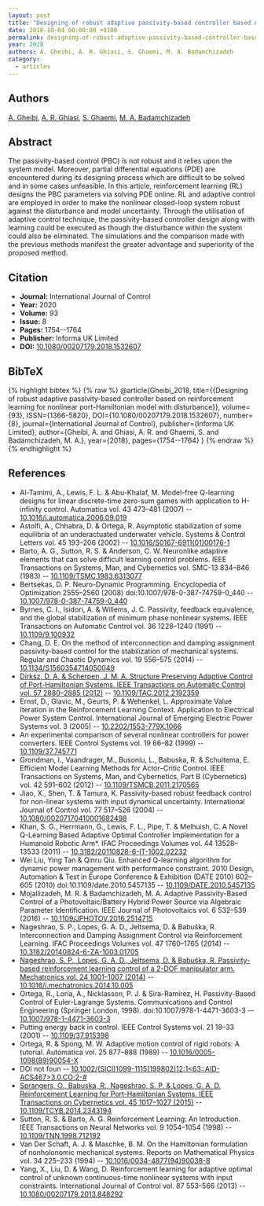 ```yaml
---
layout: post
title: "Designing of robust adaptive passivity-based controller based on reinforcement learning for nonlinear port-Hamiltonian model with disturbance"
date: 2018-10-04 00:00:00 +0100
permalink: designing-of-robust-adaptive-passivity-based-controller-based-on-reinforcement-learning-for-nonlinear-port-hamiltonian-model-with-disturbance
year: 2020
authors: A. Gheibi, A. R. Ghiasi, S. Ghaemi, M. A. Badamchizadeh
category:
  - articles
---
```

 
## Authors
[A. Gheibi](authors/a_gheibi), [A. R. Ghiasi](authors/a_r_ghiasi), [S. Ghaemi](authors/s_ghaemi), [M. A. Badamchizadeh](authors/m_a_badamchizadeh)
 
## Abstract
 The passivity-based control (PBC) is not robust and it relies upon the system model. Moreover, partial differential equations (PDE) are encountered during its designing process which are difficult to be solved and in some cases unfeasible. In this article, reinforcement learning (RL) designs the PBC parameters via solving PDE online. RL and adaptive control are employed in order to make the nonlinear closed-loop system robust against the disturbance and model uncertainty. Through the utilisation of adaptive control technique, the passivity-based controller design along with learning could be executed as though the disturbance within the system could also be eliminated. The simulations and the comparison made with the previous methods manifest the greater advantage and superiority of the proposed method.
 
## Citation
- **Journal:** International Journal of Control
- **Year:** 2020
- **Volume:** 93
- **Issue:** 8
- **Pages:** 1754--1764
- **Publisher:** Informa UK Limited
- **DOI:** [10.1080/00207179.2018.1532607](https://doi.org/10.1080/00207179.2018.1532607)
 
## BibTeX
{% highlight bibtex %}
{% raw %}
@article{Gheibi_2018,
  title={{Designing of robust adaptive passivity-based controller based on reinforcement learning for nonlinear port-Hamiltonian model with disturbance}},
  volume={93},
  ISSN={1366-5820},
  DOI={10.1080/00207179.2018.1532607},
  number={8},
  journal={International Journal of Control},
  publisher={Informa UK Limited},
  author={Gheibi, A. and Ghiasi, A. R. and Ghaemi, S. and Badamchizadeh, M. A.},
  year={2018},
  pages={1754--1764}
}
{% endraw %}
{% endhighlight %}
 
## References
- Al-Tamimi, A., Lewis, F. L. & Abu-Khalaf, M. Model-free Q-learning designs for linear discrete-time zero-sum games with application to H-infinity control. Automatica vol. 43 473–481 (2007) -- [10.1016/j.automatica.2006.09.019](https://doi.org/10.1016/j.automatica.2006.09.019)
- Astolfi, A., Chhabra, D. & Ortega, R. Asymptotic stabilization of some equilibria of an underactuated underwater vehicle. Systems &amp; Control Letters vol. 45 193–206 (2002) -- [10.1016/S0167-6911(01)00176-1](https://doi.org/10.1016/S0167-6911(01)00176-1)
- Barto, A. G., Sutton, R. S. & Anderson, C. W. Neuronlike adaptive elements that can solve difficult learning control problems. IEEE Transactions on Systems, Man, and Cybernetics vol. SMC-13 834–846 (1983) -- [10.1109/TSMC.1983.6313077](https://doi.org/10.1109/TSMC.1983.6313077)
- Bertsekas, D. P. Neuro-Dynamic Programming. Encyclopedia of Optimization 2555–2560 (2008) doi:10.1007/978-0-387-74759-0_440 -- [10.1007/978-0-387-74759-0_440](https://doi.org/10.1007/978-0-387-74759-0_440)
- Byrnes, C. I., Isidori, A. & Willems, J. C. Passivity, feedback equivalence, and the global stabilization of minimum phase nonlinear systems. IEEE Transactions on Automatic Control vol. 36 1228–1240 (1991) -- [10.1109/9.100932](https://doi.org/10.1109/9.100932)
- Chang, D. E. On the method of interconnection and damping assignment passivity-based control for the stabilization of mechanical systems. Regular and Chaotic Dynamics vol. 19 556–575 (2014) -- [10.1134/S1560354714050049](https://doi.org/10.1134/S1560354714050049)
- [Dirksz, D. A. & Scherpen, J. M. A. Structure Preserving Adaptive Control of Port-Hamiltonian Systems. IEEE Transactions on Automatic Control vol. 57 2880–2885 (2012)](structure-preserving-adaptive-control-of-port-hamiltonian-systems) -- [10.1109/TAC.2012.2192359](https://doi.org/10.1109/TAC.2012.2192359)
- Ernst, D., Glavic, M., Geurts, P. & Wehenkel, L. Approximate Value Iteration in the Reinforcement Learning Context. Application to Electrical Power System Control. International Journal of Emerging Electric Power Systems vol. 3 (2005) -- [10.2202/1553-779X.1066](https://doi.org/10.2202/1553-779X.1066)
- An experimental comparison of several nonlinear controllers for power converters. IEEE Control Systems vol. 19 66–82 (1999) -- [10.1109/37.745771](https://doi.org/10.1109/37.745771)
- Grondman, I., Vaandrager, M., Busoniu, L., Babuska, R. & Schuitema, E. Efficient Model Learning Methods for Actor–Critic Control. IEEE Transactions on Systems, Man, and Cybernetics, Part B (Cybernetics) vol. 42 591–602 (2012) -- [10.1109/TSMCB.2011.2170565](https://doi.org/10.1109/TSMCB.2011.2170565)
- Jiao, X., Shen, T. & Tamura, K. Passivity-based robust feedback control for non-linear systems with input dynamical uncertainty. International Journal of Control vol. 77 517–526 (2004) -- [10.1080/00207170410001682498](https://doi.org/10.1080/00207170410001682498)
- Khan, S. G., Herrmann, G., Lewis, F. L., Pipe, T. & Melhuish, C. A Novel Q-Learning Based Adaptive Optimal Controller Implementation for a Humanoid Robotic Arm*. IFAC Proceedings Volumes vol. 44 13528–13533 (2011) -- [10.3182/20110828-6-IT-1002.02232](https://doi.org/10.3182/20110828-6-IT-1002.02232)
- Wei Liu, Ying Tan & Qinru Qiu. Enhanced Q-learning algorithm for dynamic power management with performance constraint. 2010 Design, Automation &amp; Test in Europe Conference &amp; Exhibition (DATE 2010) 602–605 (2010) doi:10.1109/date.2010.5457135 -- [10.1109/DATE.2010.5457135](https://doi.org/10.1109/DATE.2010.5457135)
- Mojallizadeh, M. R. & Badamchizadeh, M. A. Adaptive Passivity-Based Control of a Photovoltaic/Battery Hybrid Power Source via Algebraic Parameter Identification. IEEE Journal of Photovoltaics vol. 6 532–539 (2016) -- [10.1109/JPHOTOV.2016.2514715](https://doi.org/10.1109/JPHOTOV.2016.2514715)
- Nageshrao, S. P., Lopes, G. A. D., Jeltsema, D. & Babuška, R. Interconnection and Damping Assignment Control via Reinforcement Learning. IFAC Proceedings Volumes vol. 47 1760–1765 (2014) -- [10.3182/20140824-6-ZA-1003.01705](https://doi.org/10.3182/20140824-6-ZA-1003.01705)
- [Nageshrao, S. P., Lopes, G. A. D., Jeltsema, D. & Babuška, R. Passivity-based reinforcement learning control of a 2-DOF manipulator arm. Mechatronics vol. 24 1001–1007 (2014)](passivity-based-reinforcement-learning-control-of-a-2-dof-manipulator-arm) -- [10.1016/j.mechatronics.2014.10.005](https://doi.org/10.1016/j.mechatronics.2014.10.005)
- Ortega, R., Loría, A., Nicklasson, P. J. & Sira-Ramírez, H. Passivity-Based Control of Euler-Lagrange Systems. Communications and Control Engineering (Springer London, 1998). doi:10.1007/978-1-4471-3603-3 -- [10.1007/978-1-4471-3603-3](https://doi.org/10.1007/978-1-4471-3603-3)
- Putting energy back in control. IEEE Control Systems vol. 21 18–33 (2001) -- [10.1109/37.915398](https://doi.org/10.1109/37.915398)
- Ortega, R. & Spong, M. W. Adaptive motion control of rigid robots: A tutorial. Automatica vol. 25 877–888 (1989) -- [10.1016/0005-1098(89)90054-X](https://doi.org/10.1016/0005-1098(89)90054-X)
- DOI not foun -- [10.1002/(SICI)1099-1115(199802)12:1<63::AID-ACS467>3.0.CO;2-#](https://doi.org/10.1002/(SICI)1099-1115(199802)12:1<63::AID-ACS467>3.0.CO;2-#)
- [Sprangers, O., Babuska, R., Nageshrao, S. P. & Lopes, G. A. D. Reinforcement Learning for Port-Hamiltonian Systems. IEEE Transactions on Cybernetics vol. 45 1017–1027 (2015)](reinforcement-learning-for-port-hamiltonian-systems) -- [10.1109/TCYB.2014.2343194](https://doi.org/10.1109/TCYB.2014.2343194)
- Sutton, R. S. & Barto, A. G. Reinforcement Learning: An Introduction. IEEE Transactions on Neural Networks vol. 9 1054–1054 (1998) -- [10.1109/TNN.1998.712192](https://doi.org/10.1109/TNN.1998.712192)
- Van Der Schaft, A. J. & Maschke, B. M. On the Hamiltonian formulation of nonholonomic mechanical systems. Reports on Mathematical Physics vol. 34 225–233 (1994) -- [10.1016/0034-4877(94)90038-8](https://doi.org/10.1016/0034-4877(94)90038-8)
- Yang, X., Liu, D. & Wang, D. Reinforcement learning for adaptive optimal control of unknown continuous-time nonlinear systems with input constraints. International Journal of Control vol. 87 553–566 (2013) -- [10.1080/00207179.2013.848292](https://doi.org/10.1080/00207179.2013.848292)


